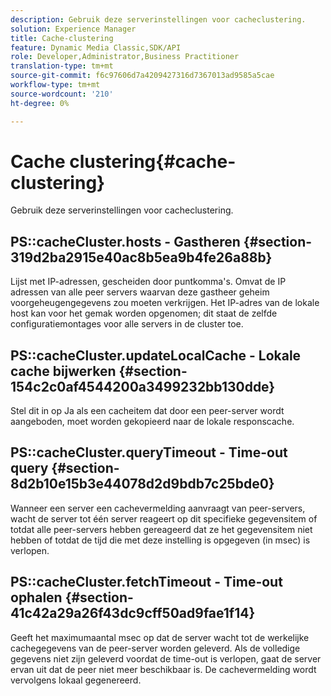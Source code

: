 ```yaml
---
description: Gebruik deze serverinstellingen voor cacheclustering.
solution: Experience Manager
title: Cache-clustering
feature: Dynamic Media Classic,SDK/API
role: Developer,Administrator,Business Practitioner
translation-type: tm+mt
source-git-commit: f6c97606d7a4209427316d7367013ad9585a5cae
workflow-type: tm+mt
source-wordcount: '210'
ht-degree: 0%

---
```



# Cache clustering{#cache-clustering}

Gebruik deze serverinstellingen voor cacheclustering.

## PS::cacheCluster.hosts - Gastheren {#section-319d2ba2915e40ac8b5ea9b4fe26a88b}

Lijst met IP-adressen, gescheiden door puntkomma&#39;s. Omvat de IP adressen van alle peer servers waarvan deze gastheer geheim voorgeheugengegevens zou moeten verkrijgen. Het IP-adres van de lokale host kan voor het gemak worden opgenomen; dit staat de zelfde configuratiemontages voor alle servers in de cluster toe.

## PS::cacheCluster.updateLocalCache - Lokale cache bijwerken {#section-154c2c0af4544200a3499232bb130dde}

Stel dit in op Ja als een cacheitem dat door een peer-server wordt aangeboden, moet worden gekopieerd naar de lokale responscache.

## PS::cacheCluster.queryTimeout - Time-out query {#section-8d2b10e15b3e44078d2d9bdb7c25bde0}

Wanneer een server een cachevermelding aanvraagt van peer-servers, wacht de server tot één server reageert op dit specifieke gegevensitem of totdat alle peer-servers hebben gereageerd dat ze het gegevensitem niet hebben of totdat de tijd die met deze instelling is opgegeven (in msec) is verlopen.

## PS::cacheCluster.fetchTimeout - Time-out ophalen {#section-41c42a29a26f43dc9cff50ad9fae1f14}

Geeft het maximumaantal msec op dat de server wacht tot de werkelijke cachegegevens van de peer-server worden geleverd. Als de volledige gegevens niet zijn geleverd voordat de time-out is verlopen, gaat de server ervan uit dat de peer niet meer beschikbaar is. De cachevermelding wordt vervolgens lokaal gegenereerd.
